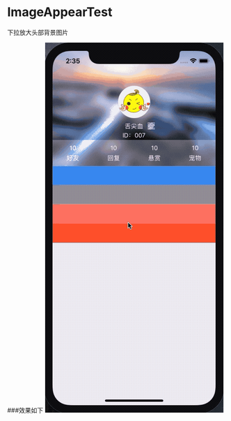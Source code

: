
  
ImageAppearTest
===================================
下拉放大头部背景图片
  
 

###效果如下
![github-01.jpg](Demo.gif "github-01.jpg")
